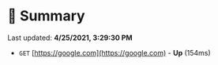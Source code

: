 # 📖 Summary
Last updated: **4/25/2021, 3:29:30 PM**

- `GET` [https://google.com](https://google.com) - **Up** (154ms)
